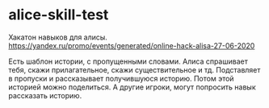 # alice-skill-test

Хакатон навыков для алисы.
https://yandex.ru/promo/events/generated/online-hack-alisa-27-06-2020

Есть шаблон истории, с пропущенными словами.
Алиса спрашивает тебя, скажи прилагательное, скажи существительное и тд.
Подставляет в пропуски и рассказывает получившуюся историю.
Потом этой историей можно поделиться.
А другие игроки, могут попросить навык рассказать историю.
